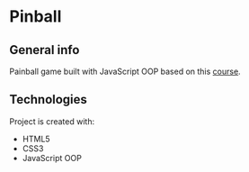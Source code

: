 # Pinball

## General info
Painball game built with JavaScript OOP based on this [course](https://www.udemy.com/course/kurs-programowanie-w-javascript/).

## Technologies
Project is created with:
* HTML5
* CSS3
* JavaScript OOP
